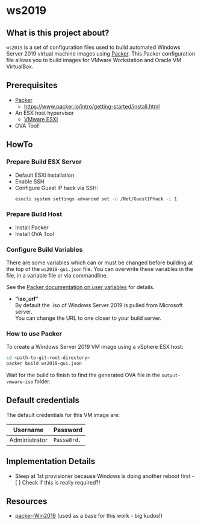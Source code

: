 # ws2019

## What is this project about?

`ws2019` is a set of configuration files used to build automated Windows Server 2019 virtual machine images using [Packer](https://www.packer.io/).
This Packer configuration file allows you to build images for VMware Workstation and Oracle VM VirtualBox.

## Prerequisites

* [Packer](https://www.packer.io/downloads.html)
  * <https://www.packer.io/intro/getting-started/install.html>
* An ESX host hypervisor
  * [VMware ESXI](https://www.vmware.com/de/products/esxi-and-esx.html)  
* OVA Tool!

## HowTo

### Prepare Build ESX Server

* Default ESXi installation
* Enable SSH
* Configure Guest IP hack via SSH: 
  ```sh
  esxcli system settings advanced set -o /Net/GuestIPHack -i 1
  ```
### Prepare Build Host

* Install Packer
* Install OVA Tool

### Configure Build Variables

There are some variables which can or must be changed before building at the top of the `ws2019-gui.json` file.
You can overwrite these variables in the file, in a variable file or via commandline.

See the [Packer documentation on user variables](https://www.packer.io/docs/templates/user-variables.html) for details.

- **"iso_url"**\
By default the .iso of Windows Server 2019 is pulled from Microsoft server.\
You can change the URL to one closer to your build server. 

### How to use Packer

To create a Windows Server 2019 VM image using a vSphere ESX host:

```sh
cd <path-to-git-root-directory>
packer build ws2019-gui.json
```

Wait for the build to finish to find the generated OVA file in the `output-vmware-iso` folder.

## Default credentials

The default credentials for this VM image are:

|Username|Password|
|--------|--------|
|Administrator|`Passw0rd.`|

## Implementation Details

- Sleep at 1st provisioner because Windows is doing another reboot first - [ ] Check if this is really required?! 

## Resources

- [packer-Win2019](https://github.com/eaksel/packer-Win2019) (used as a base for this work - big kudos!)
